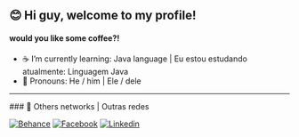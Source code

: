 ## 😊 Hi guy, welcome to my profile! 
#### would you like some coffee?!
- ☕ I’m currently learning: Java language |  Eu estou estudando atualmente: Linguagem Java
- 👤 Pronouns: He / him | Ele / dele

<hr/>
### 👋 Others networks | Outras redes
 
[![Behance](https://img.shields.io/badge/-Behance-blue?style=for-the-badge&logo=behance&logoColor=white)](https://www.behance.net/ranguinerdaniel)
[![Facebook](https://img.shields.io/badge/Facebook-1877F2?style=for-the-badge&logo=facebook&logoColor=white)](https://web.facebook.com/ranguiner.daniel)
[![Linkedin](https://img.shields.io/badge/LinkedIn-0077B5?style=for-the-badge&logo=linkedin&logoColor=white)](https://www.linkedin.com/in/ranguiner-daniel-91261222a/)

